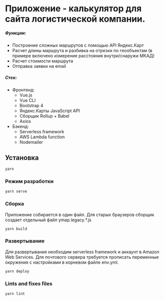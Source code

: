 # Приложение - калькулятор для сайта логистической компании.

##### Функции:

- Построение сложных маршрутов с помощью API Яндекс.Карт
- Расчет длины маршрута и разбивка на отрезки по геообъектам (в примере включено измерение расстояния внутри/снаружи МКАД)
- Расчет стоимости маршрута
- Отправка заявки на email

##### Стек:

- Фронтенд:
  - Vue.js
  - Vue CLI
  - Bootstrap 4
  - Яндекс.Карты JavaScript API
  - Сборщик Rollup + Babel
  - Axios
- Бэкенд:
  - Serverless framework
  - AWS Lambda function
  - Nodemailer

## Установка

```
yarn
```

### Режим разработки

```
yarn serve
```

### Сборка

Приложение собирается в один файл. Для старых браузеров сборщик создает отдельный файл ymap.legacy.\*.js

```
yarn build
```

### Развертывание

Для развертывания необходим serverless framework и аккаунт в Amazon Web Services.
Для почтового сервера требуется прописать переменные окружения с настройками в корневом файле env.yml.

```
yarn deploy
```

### Lints and fixes files

```
yarn lint
```
